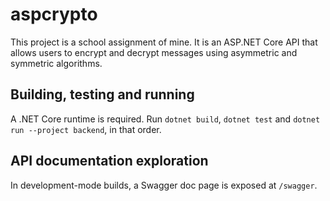 # aspcrypto

This project is a school assignment of mine. It is an ASP.NET Core API that allows users to encrypt and decrypt messages using asymmetric and symmetric algorithms.

## Building, testing and running

A .NET Core runtime is required. Run `dotnet build`, `dotnet test` and `dotnet run --project backend`, in that order.

## API documentation exploration

In development-mode builds, a Swagger doc page is exposed at `/swagger`.